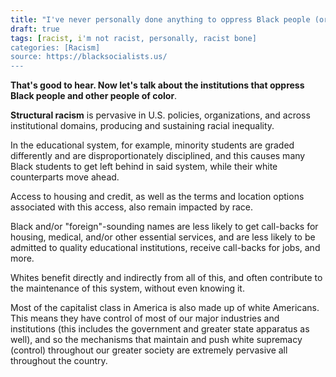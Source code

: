```yaml
---
title: "I've never personally done anything to oppress Black people (or any oppressed group)."
draft: true
tags: [racist, i'm not racist, personally, racist bone]
categories: [Racism]
source: https://blacksocialists.us/
---
```


**That's good to hear. Now let's talk about the institutions that oppress Black people and other people of color**.  
  
**Structural racism** is pervasive in U.S. policies, organizations, and across institutional domains, producing and sustaining racial inequality.  
  
In the educational system, for example, minority students are graded differently and are disproportionately disciplined, and this causes many Black students to get left behind in said system, while their white counterparts move ahead.  
  
Access to housing and credit, as well as the terms and location options associated with this access, also remain impacted by race.  
  
Black and/or "foreign"-sounding names are less likely to get call-backs for housing, medical, and/or other essential services, and are less likely to be admitted to quality educational institutions, receive call-backs for jobs, and more.  
  
Whites benefit directly and indirectly from all of this, and often contribute to the maintenance of this system, without even knowing it.  
  
Most of the capitalist class in America is also made up of white Americans. This means they have control of most of our major industries and institutions (this includes the government and greater state apparatus as well), and so the mechanisms that maintain and push white supremacy (control) throughout our greater society are extremely pervasive all throughout the country.

